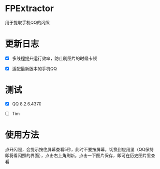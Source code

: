 # FPExtractor
用于提取手机QQ的闪照

# 更新日志

- [x] 多线程提升运行效率，防止刷图片的时候卡顿

- [x] 适配最新版本的手机QQ

# 测试

- [x] QQ 8.2.6.4370

- [ ] Tim

# 使用方法
点开闪照，会提示按住屏幕查看5秒，此时不要按屏幕，切换到应用里（QQ保持即将看闪照的界面），点击右上角刷新，点击一下图片保存，即可在历史图片里查看
